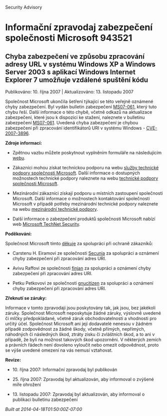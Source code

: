﻿---
Title: Informační zpravodaj zabezpečení společnosti Microsoft 943521

TOCTitle: 943521

ms:assetid: 943521

ms:mtpsurl: https://technet.microsoft.com/cs-CZ/library/943521(v=Security.10)

ms:contentKeyID: 61223571

---

Security Advisory

# Informační zpravodaj zabezpečení společnosti Microsoft 943521 #

## Chyba zabezpečení ve způsobu zpracování adresy URL v systému Windows XP a Windows Server 2003 s aplikací Windows Internet Explorer 7 umožňuje vzdálené spuštění kódu ##

Publikováno: 10. října 2007 | Aktualizováno: 13. listopadu 2007

Společnost Microsoft ukončila šetření týkající se této veřejně oznámené chyby zabezpečení. Byl vydán bulletin zabezpečení [MS07-061](http://technet.microsoft.com/security/bulletin/ms07-061), který tuto chybu řeší. Další informace o této chybě, včetně odkazů na aktualizace zabezpečení, které jsou k dispozici ke stažení, naleznete v bulletinu zabezpečení [MS07-061](http://technet.microsoft.com/security/bulletin/ms07-061). Uvedená chyba zabezpečení je chybou zabezpečení při zpracování identifikátorů URI v systému Windows - [CVE-2007-3896](http://www.cve.mitre.org/cgi-bin/cvename.cgi?name=cve-2007-3896).

**Zdroje informací:**

* Zpětnou vazbu můžete poskytnout vyplněním formuláře na následujícím [webu](https://support.microsoft.com/common/survey.aspx?scid=sw;en;1257&amp;amp;showpage=1&amp;amp;ws=technet&amp;amp;sd=tech).

* Zákazníci mohou získat technickou podporu na webu [služby technické podpory společnosti Microsoft](http://go.microsoft.com/fwlink/?linkid=21131). Další informace o dostupných možnostech technické podpory naleznete na webu [technické podpory společnosti Microsoft](http://support.microsoft.com/).

* Mezinárodní zákazníci získají podporu u místních zastoupení společnosti Microsoft. Další informace o možnostech kontaktování společnosti Microsoft v případě potřeby mezinárodní technické podpory naleznete na webu [mezinárodní technické podpory](http://go.microsoft.com/fwlink/?linkid=21155).

* Další informace o zabezpečení produktů společnosti Microsoft nabízí web [Microsoft TechNet Security](http://go.microsoft.com/fwlink/?linkid=21132).

**Poděkování:**

Společnost Microsoft tímto [děkuje](http://go.microsoft.com/fwlink/?linkid=21127) za spolupráci při ochraně zákazníků:

* Carstenu H. Eiramovi ze společnosti [Secunia](http://secunia.com/) za spolupráci a oznámení chyby zabezpečení při zpracování adres URI.

* Avivu Raffovi ze společnosti [finjan](http://www.finjan.com/) za spolupráci a oznámení chyby zabezpečení při zpracování adres URI.

* Petku Petkovovi ze společnosti [gnucitizen](http://www.gnucitizen.org/) za spolupráci a oznámení chyby zabezpečení při zpracování adres URI.

**Zřeknutí se záruky:**

Informace v tomto zpravodaji jsou poskytovány tak, jak jsou, bez jakékoli záruky. Společnost Microsoft neposkytuje žádné záruky, výslovně uvedené či mlčky předpokládané, včetně záruk obchodovatelnosti a vhodnosti pro určitý účel. Společnost Microsoft ani její dodavatelé nenesou v žádném případě zodpovědnost za žádné škody, včetně přímých, nepřímých, náhodných či následných škod, ztráty zisku či zvláštních škod, a to ani v případě, že byli na možnost takových škod upozorněni. V některých zemích a právních řádech není dovoleno vyloučit nebo omezit odpovědnost, proto se výše uvedené omezení na vás nemusí vztahovat.

**Revize:**

* <p>10. října 2007: Informační zpravodaj byl publikován</p>

* <p>25. října 2007: Zpravodaj byl aktualizován, aby informoval o zvýšené míře ohrožení</p>

* <p>13. listopadu 2007: Zpravodaj byl aktualizován, aby informoval o publikaci bulletinu zabezpečení</p>

*Built at 2014-04-18T01:50:00Z-07:00*


